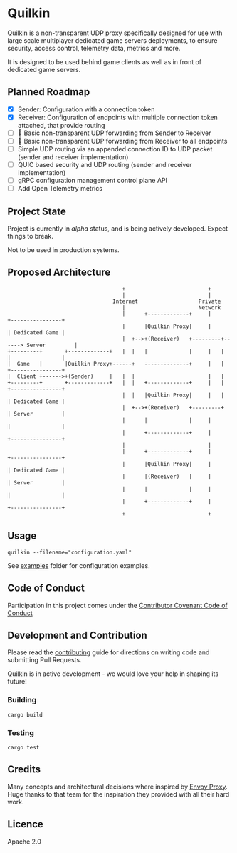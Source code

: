 # Quilkin

Quilkin is a non-transparent UDP proxy specifically designed for use with large scale multiplayer dedicated game servers
deployments, to ensure security, access control, telemetry data, metrics and more.
 
It is designed to be used behind game clients as well as in front of dedicated game servers.  

## Planned Roadmap

- [x] Sender: Configuration with a connection token
- [x] Receiver: Configuration of endpoints with multiple connection token attached, that provide routing 
- [ ] 👷 Basic non-transparent UDP forwarding from Sender to Receiver
- [ ] 👷 Basic non-transparent UDP forwarding from Receiver to all endpoints
- [ ] Simple UDP routing via an appended connection ID to UDP packet (sender and receiver implementation)
- [ ] QUIC based security and UDP routing (sender and receiver implementation)
- [ ] gRPC configuration management control plane API
- [ ] Add Open Telemetry metrics

## Project State

Project is currently in *alpha* status, and is being actively developed. Expect things to break.

Not to be used in production systems.

## Proposed Architecture
```
                                    +                          +
                                    |                          |
                                 Internet                   Private
                                    |                       Network
                                    |      +-------------+     |          +----------------+
                                    |      |Quilkin Proxy|     |          | Dedicated Game |
                                    |  +-->+(Receiver)   +---------+------> Server         |
+---------+       +-------------+   |  |   |             |     |   |      |                |
|  Game   |       |Quilkin Proxy+------+   --------------+     |   |      +----------------+
|  Client +------>+(Sender)     |   |  |                       |   |
+---------+       +-------------+   |  |   +-------------+     |   |      +----------------+
                                    |  |   |Quilkin Proxy|     |   |      | Dedicated Game |
                                    |  +-->+(Receiver)   +---------+      | Server         |
                                    |      |             |     |          |                |
                                    |      +-------------+     |          +----------------+
                                    |                          |
                                    |      +-------------+     |          +----------------+
                                    |      |Quilkin Proxy|     |          | Dedicated Game |
                                    |      |(Receiver)   |     |          | Server         |
                                    |      |             |     |          |                |
                                    |      +-------------+     |          +----------------+
                                    +                          +
```

## Usage

`quilkin --filename="configuration.yaml"`

See [examples](./examples) folder for configuration examples.

## Code of Conduct

Participation in this project comes under the [Contributor Covenant Code of Conduct](code-of-conduct.md)

## Development and Contribution

Please read the [contributing](CONTRIBUTING.md) guide for directions on writing code and submitting Pull Requests.

Quilkin is in active development - we would love your help in shaping its future!

### Building

`cargo build`

### Testing

`cargo test`

## Credits

Many concepts and architectural decisions where inspired by [Envoy Proxy](https://www.envoyproxy.io/). 
Huge thanks to that team for the inspiration they provided with all their hard work. 

## Licence

Apache 2.0
